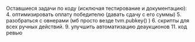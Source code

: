 Оставшиеся задачи по коду (исключая тестирование и документацию): 
4. оптимизировать оплату победителю (давать сдачу с его суммы)
5. разобраться с овнерами (мб просто везде tvm.pubkey() )
6. скрипты для всех ручных действий.
9. улучшить автоматизацию деаукционов
11. код ревью
